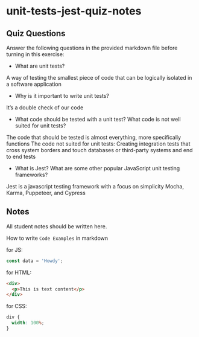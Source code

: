 # unit-tests-jest-quiz-notes

## Quiz Questions

Answer the following questions in the provided markdown file before turning in this exercise:

- What are unit tests?

A way of testing the smallest piece of code that can be logically isolated in a software application

- Why is it important to write unit tests?

It’s a double check of our code

- What code should be tested with a unit test? What code is not well suited for unit tests?

The code that should be tested is almost everything, more specifically functions
The code not suited for unit tests: Creating integration tests that cross system borders and touch databases or third-party systems and end to end tests

- What is Jest? What are some other popular JavaScript unit testing frameworks?

Jest is a javascript testing framework with a focus on simplicity
Mocha, Karma, Puppeteer, and Cypress

## Notes

All student notes should be written here.

How to write `Code Examples` in markdown

for JS:

```js
const data = 'Howdy';
```

for HTML:

```html
<div>
  <p>This is text content</p>
</div>
```

for CSS:

```css
div {
  width: 100%;
}
```

